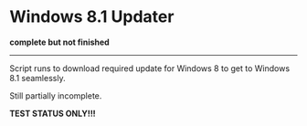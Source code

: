 Windows 8.1 Updater
===================

**complete but not finished**

-----

Script runs to download required update for Windows 8 to get to Windows 8.1 seamlessly.  
  
Still partially incomplete.  
  
**TEST STATUS ONLY!!!**